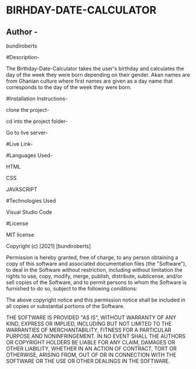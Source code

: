 # BIRHDAY-DATE-CALCULATOR
## Author -
bundiroberts

#Description-

The Birthday-Date-Calculator takes the user's birthday and calculates the day of the week they were born depending on their gender.
Akan names are from Ghanian culture where first names are given as a day name that corresponds to the day of the week they were born.

#Installation Instructions-

clone the project-

cd into the project folder-

Go to live server-

#Live Link-


#Languages Used-

HTML

CSS

JAVASCRIPT

#Technologies Used

Visual Studio Code

#License

MIT license

Copyright (c) [2021] [bundiroberts]

Permission is hereby granted, free of charge, to any person obtaining a copy
of this software and associated documentation files (the "Software"), to deal
in the Software without restriction, including without limitation the rights
to use, copy, modify, merge, publish, distribute, sublicense, and/or sell
copies of the Software, and to permit persons to whom the Software is
furnished to do so, subject to the following conditions:

The above copyright notice and this permission notice shall be included in all
copies or substantial portions of the Software.

THE SOFTWARE IS PROVIDED "AS IS", WITHOUT WARRANTY OF ANY KIND, EXPRESS OR
IMPLIED, INCLUDING BUT NOT LIMITED TO THE WARRANTIES OF MERCHANTABILITY,
FITNESS FOR A PARTICULAR PURPOSE AND NONINFRINGEMENT. IN NO EVENT SHALL THE
AUTHORS OR COPYRIGHT HOLDERS BE LIABLE FOR ANY CLAIM, DAMAGES OR OTHER
LIABILITY, WHETHER IN AN ACTION OF CONTRACT, TORT OR OTHERWISE, ARISING FROM,
OUT OF OR IN CONNECTION WITH THE SOFTWARE OR THE USE OR OTHER DEALINGS IN THE
SOFTWARE.